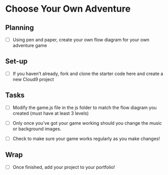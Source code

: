 # Choose Your Own Adventure

## Planning
- [ ] Using pen and paper, create your own flow diagram for your own adventure game

## Set-up
- [ ] If you haven’t already, fork and clone the starter code here and create a new Cloud9 project

## Tasks
- [ ] Modify the game.js file in the js folder to match the flow diagram you created (must have at least 3 levels)
- [ ] Only once you’ve got your game working should you change the music or background images.
- [ ] Check to make sure your game works regularly as you make changes!


## Wrap
- [ ] Once finished, add your project to your portfolio!

